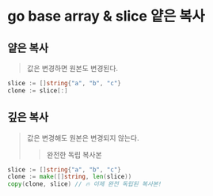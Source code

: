 # go base array & slice 얕은 복사

## 얕은 복사

> 값은 변경하면 원본도 변경된다.

```go
slice := []string{"a", "b", "c"}
clone := slice[:]
```

## 깊은 복사

> 값은 변경해도 원본은 변경되지 않는다.
>
> > 완전한 독립 복사본

```go
slice := []string{"a", "b", "c"}
clone := make([]string, len(slice))
copy(clone, slice) // 🔥 이제 완전 독립된 복사본!
```
